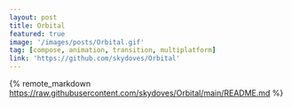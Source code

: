 ```yaml
---
layout: post
title: Orbital
featured: true
image: '/images/posts/Orbital.gif'
tag: [compose, animation, transition, multiplatform]
link: 'https://github.com/skydoves/Orbital'
---
```


{% remote_markdown https://raw.githubusercontent.com/skydoves/Orbital/main/README.md %}